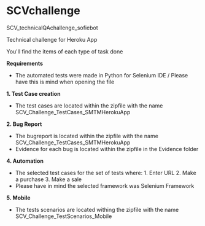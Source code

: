 # SCVchallenge
SCV_technicalQAchallenge_sofiebot

Technical challenge for Heroku App 

You'll find the items of each type of task done

**Requirements**
- The automated tests were made in Python for Selenium IDE / Please have this is mind when opening the file

**1. Test Case creation**
- The test cases are located within the zipfile with the name SCV_Challenge_TestCases_SMTMHerokuApp

**2. Bug Report**
- The bugreport is located within the zipfile with the name SCV_Challenge_TestCases_SMTMHerokuApp
- Evidence for each bug is located within the zipfile in the Evidence folder

**4. Automation**
- The selected test cases for the set of tests where: 1. Enter URL 2. Make a purchase 3. Make a sale
- Please have in mind the selected framework was Selenium Framework

**5. Mobile**
- The tests scenarios are located withing the zipfile with the name SCV_Challenge_TestScenarios_Mobile
